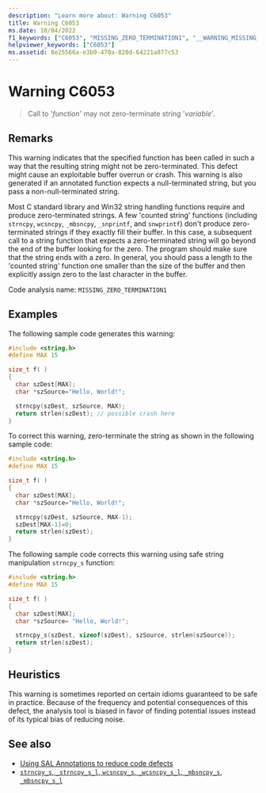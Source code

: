 ```yaml
---
description: "Learn more about: Warning C6053"
title: Warning C6053
ms.date: 10/04/2022
f1_keywords: ["C6053", "MISSING_ZERO_TERMINATION1", "__WARNING_MISSING_ZERO_TERMINATION1"]
helpviewer_keywords: ["C6053"]
ms.assetid: 8e25566a-e3b9-470a-820d-64221a877c53
---
```

# Warning C6053

> Call to '*function*' may not zero-terminate string '*variable*'.

## Remarks

This warning indicates that the specified function has been called in such a way that the resulting string might not be zero-terminated. This defect might cause an exploitable buffer overrun or crash. This warning is also generated if an annotated function expects a null-terminated string, but you pass a non-null-terminated string.

Most C standard library and Win32 string handling functions require and produce zero-terminated strings. A few 'counted string' functions (including `strncpy`, `wcsncpy`, `_mbsncpy`, `_snprintf`, and `snwprintf`) don't produce zero-terminated strings if they exactly fill their buffer. In this case, a subsequent call to a string function that expects a zero-terminated string will go beyond the end of the buffer looking for the zero. The program should make sure that the string ends with a zero. In general, you should pass a length to the 'counted string' function one smaller than the size of the buffer and then explicitly assign zero to the last character in the buffer.

Code analysis name: `MISSING_ZERO_TERMINATION1`

## Examples

The following sample code generates this warning:

```cpp
#include <string.h>
#define MAX 15

size_t f( )
{
  char szDest[MAX];
  char *szSource="Hello, World!";

  strncpy(szDest, szSource, MAX);
  return strlen(szDest); // possible crash here
}
```

To correct this warning, zero-terminate the string as shown in the following sample code:

```cpp
#include <string.h>
#define MAX 15

size_t f( )
{
  char szDest[MAX];
  char *szSource="Hello, World!";

  strncpy(szDest, szSource, MAX-1);
  szDest[MAX-1]=0;
  return strlen(szDest);
}
```

The following sample code corrects this warning using safe string manipulation `strncpy_s` function:

```cpp
#include <string.h>
#define MAX 15

size_t f( )
{
  char szDest[MAX];
  char *szSource= "Hello, World!";

  strncpy_s(szDest, sizeof(szDest), szSource, strlen(szSource));
  return strlen(szDest);
}
```

## Heuristics

This warning is sometimes reported on certain idioms guaranteed to be safe in practice. Because of the frequency and potential consequences of this defect, the analysis tool is biased in favor of finding potential issues instead of its typical bias of reducing noise.

## See also

- [Using SAL Annotations to reduce code defects](using-sal-annotations-to-reduce-c-cpp-code-defects.md)
- [`strncpy_s`, `_strncpy_s_l`, `wcsncpy_s`, `_wcsncpy_s_l`, `_mbsncpy_s`, `_mbsncpy_s_l`](../c-runtime-library/reference/strncpy-s-strncpy-s-l-wcsncpy-s-wcsncpy-s-l-mbsncpy-s-mbsncpy-s-l.md)
